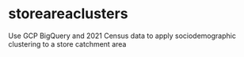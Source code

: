 # storeareaclusters
Use GCP BigQuery and 2021 Census data to apply sociodemographic clustering to a store catchment area
